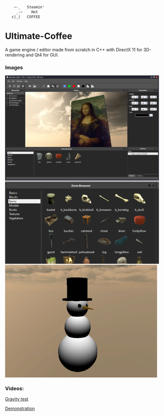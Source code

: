 ```
    ~-_	  Steamin'
     _-~    Hot
   c|_|	  COFFEE
```

Ultimate-Coffee
===========

A game engine / editor made from scratch in C++ with DirectX 11 for 3D-rendering and Qt4 for GUI.

### Images

![Mona-Lisa](/Docs/Images/lisa.png)
![Items](/Docs/Images/items.png)
![Snowman](/Docs/Images/snowman.png)

### Videos:

[Gravity test](https://youtu.be/phFJCnl87Is)

[Demonstration](https://youtu.be/Q745hrIV-dM)
